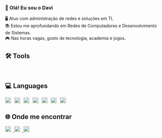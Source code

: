 ### 👋 Olá! Eu sou o Davi

🖥️ Atuo com administração de redes e soluções em TI.  
📚 Estou me aprofundando em Redes de Computadores e Desenvolvimento de Sistemas.  
🎮 Nas horas vagas, gosto de tecnologia, academia e jogos.

  ## 🛠️ Tools

<img src="https://cdn.jsdelivr.net/gh/devicons/devicon/icons/azure/azure-original.svg" width="10" style="display:inline-block; margin-right:6px;"/>
<img src="https://cdn.jsdelivr.net/gh/devicons/devicon/icons/windows8/windows8-original.svg" width="10" style="display:inline-block; margin-right:6px;"/>
<img src="https://cdn.jsdelivr.net/gh/devicons/devicon/icons/linux/linux-original.svg" width="10" style="display:inline-block; margin-right:6px;"/>
<img src="https://cdn.jsdelivr.net/gh/devicons/devicon/icons/android/android-original.svg" width="10" style="display:inline-block; margin-right:6px;"/>
<img src="https://cdn.jsdelivr.net/gh/devicons/devicon/icons/debian/debian-original.svg" width="10" style="display:inline-block; margin-right:6px;"/>
<img src="https://cdn.jsdelivr.net/gh/devicons/devicon/icons/vscode/vscode-original.svg" width="10" style="display:inline-block; margin-right:6px;"/>

## 💻 Languages

<img src="https://cdn.jsdelivr.net/gh/devicons/devicon/icons/javascript/javascript-original.svg" width="20" style="display:inline-block; margin-right:6px;"/>
<img src="https://cdn.jsdelivr.net/gh/devicons/devicon/icons/python/python-original.svg" width="20" style="display:inline-block; margin-right:6px;"/>
<img src="https://cdn.jsdelivr.net/gh/devicons/devicon/icons/css3/css3-original.svg" width="20" style="display:inline-block; margin-right:6px;"/>
<img src="https://cdn.jsdelivr.net/gh/devicons/devicon/icons/c/c-original.svg" width="20" style="display:inline-block; margin-right:6px;"/>
<img src="https://cdn.jsdelivr.net/gh/devicons/devicon/icons/html5/html5-original.svg" width="20" style="display:inline-block; margin-right:6px;"/>
<img src="https://cdn.jsdelivr.net/gh/devicons/devicon/icons/java/java-original.svg" width="20" style="display:inline-block; margin-right:6px;"/>
<img src="https://cdn.jsdelivr.net/gh/devicons/devicon/icons/mysql/mysql-original.svg" width="20" style="display:inline-block; margin-right:6px;"/>

## 🌐 Onde me encontrar

<a href="https://www.instagram.com/seuusuario" target="_blank" rel="noopener noreferrer">
  <img src="https://cdn.jsdelivr.net/gh/devicons/devicon/icons/instagram/instagram-original.svg" width="20" style="display:inline-block; margin-right:6px;"/>
</a>
<a href="https://www.linkedin.com/in/seuusuario" target="_blank" rel="noopener noreferrer">
  <img src="https://cdn.jsdelivr.net/gh/devicons/devicon/icons/linkedin/linkedin-original.svg" width="20" style="display:inline-block; margin-right:6px;"/>
</a>
<a href="https://discord.com/users/seuusuario" target="_blank" rel="noopener noreferrer">
  <img src="https://cdn.jsdelivr.net/gh/devicons/devicon/icons/discordjs/discordjs-original.svg" width="20" style="display:inline-block; margin-right:6px;"/>
</a>
